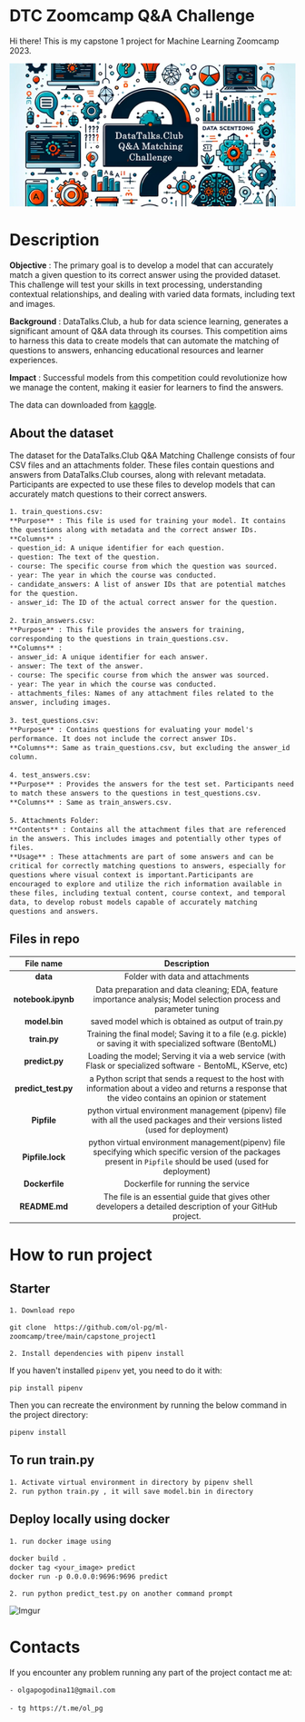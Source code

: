 # DTC Zoomcamp Q&A Challenge

Hi there! This is my capstone 1 project for Machine Learning Zoomcamp 2023.

![Imgur](header.png)

# Description

**Objective** : The primary goal is to develop a model that can accurately match a given question to its correct answer using the provided dataset. This challenge will test your skills in text processing, understanding contextual relationships, and dealing with varied data formats, including text and images.

**Background** : DataTalks.Club, a hub for data science learning, generates a significant amount of Q&A data through its courses. This competition aims to harness this data to create models that can automate the matching of questions to answers, enhancing educational resources and learner experiences.

**Impact** : Successful models from this competition could revolutionize how we manage the content, making it easier for learners to find the answers.

The data can downloaded from [kaggle](https://www.kaggle.com/competitions/dtc-zoomcamp-qa-challenge/data).

## About the dataset

The dataset for the DataTalks.Club Q&A Matching Challenge consists of four CSV files and an attachments folder. These files contain questions and answers from DataTalks.Club courses, along with relevant metadata. Participants are expected to use these files to develop models that can accurately match questions to their correct answers.

    1. train_questions.csv:
    **Purpose** : This file is used for training your model. It contains the questions along with metadata and the correct answer IDs.
    **Columns** :
    - question_id: A unique identifier for each question.
    - question: The text of the question.
    - course: The specific course from which the question was sourced.
    - year: The year in which the course was conducted.
    - candidate_answers: A list of answer IDs that are potential matches for the question.
    - answer_id: The ID of the actual correct answer for the question.
    
    2. train_answers.csv:
    **Purpose** : This file provides the answers for training, corresponding to the questions in train_questions.csv.
    **Columns** :
    - answer_id: A unique identifier for each answer.
    - answer: The text of the answer.
    - course: The specific course from which the answer was sourced.
    - year: The year in which the course was conducted.
    - attachments_files: Names of any attachment files related to the answer, including images.
    
    3. test_questions.csv:
    **Purpose** : Contains questions for evaluating your model's performance. It does not include the correct answer IDs.
    **Columns**: Same as train_questions.csv, but excluding the answer_id column.
    
    4. test_answers.csv:
    **Purpose** : Provides the answers for the test set. Participants need to match these answers to the questions in test_questions.csv.
    **Columns** : Same as train_answers.csv.
    
    5. Attachments Folder:
    **Contents** : Contains all the attachment files that are referenced in the answers. This includes images and potentially other types of files.
    **Usage** : These attachments are part of some answers and can be critical for correctly matching questions to answers, especially for questions where visual context is important.Participants are encouraged to explore and utilize the rich information available in these files, including textual content, course context, and temporal data, to develop robust models capable of accurately matching questions and answers.



## Files in repo
|  File name |      Description       |
|:--------:|:-----------------------------------:|
|    **data**   |  Folder with data and attachments|
|    **notebook.ipynb**   |  Data preparation and data cleaning; EDA, feature importance analysis; Model selection process and parameter tuning |
|    **model.bin**   |  saved model which is obtained as output of train.py |
|    **train.py**   |  Training the final model; Saving it to a file (e.g. pickle) or saving it with specialized software (BentoML) |
|    **predict.py**   |  Loading the model; Serving it via a web service (with Flask or specialized software - BentoML, KServe, etc)|
|    **predict_test.py**   |  a Python script that sends a request to the host with information about a video and returns a response that the video contains an opinion or statement |
|    **Pipfile**   |  python virtual environment management (pipenv) file with all the used packages and their versions listed (used for deployment)|
|    **Pipfile.lock**   |  python virtual environment management(pipenv) file specifying which specific version of the packages present in `Pipfile` should be used (used for deployment)|
|    **Dockerfile**   |  Dockerfile for running the service|
|    **README.md**   |  The file is an essential guide that gives other developers a detailed description of your GitHub project. | 



# How to run project

## Starter
    1. Download repo 
```
git clone  https://github.com/ol-pg/ml-zoomcamp/tree/main/capstone_project1
``` 
    2. Install dependencies with pipenv install

If you haven't installed `pipenv` yet, you need to do it with:
```
pip install pipenv
```
Then you can recreate the environment by running the below command in the project directory:
```
pipenv install
```

## To run train.py
    1. Activate virtual environment in directory by pipenv shell
    2. run python train.py , it will save model.bin in directory

## Deploy locally using docker
    1. run docker image using 
```
docker build . 
docker tag <your_image> predict
docker run -p 0.0.0.0:9696:9696 predict 
``` 
    2. run python predict_test.py on another command prompt

![Imgur](execute_example.png)

# Contacts
If you encounter any problem running any part of the project contact me at:

    - olgapogodina11@gmail.com

    - tg https://t.me/ol_pg


